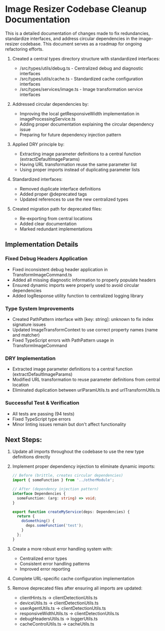 # Image Resizer Codebase Cleanup Documentation

This is a detailed documentation of changes made to fix redundancies, standardize interfaces, and address circular dependencies in the image-resizer codebase. This document serves as a roadmap for ongoing refactoring efforts.

1. Created a central types directory structure with standardized interfaces:
   - /src/types/utils/debug.ts - Centralized debug and diagnostic interfaces
   - /src/types/utils/cache.ts - Standardized cache configuration interfaces
   - /src/types/services/image.ts - Image transformation service interfaces

2. Addressed circular dependencies by:
   - Improving the local getResponsiveWidth implementation in imageProcessingService.ts
   - Adding proper documentation explaining the circular dependency issue
   - Preparing for future dependency injection pattern

3. Applied DRY principle by:
   - Extracting image parameter definitions to a central function (extractDefaultImageParams)
   - Having URL transformation reuse the same parameter list
   - Using proper imports instead of duplicating parameter lists

4. Standardized interfaces:
   - Removed duplicate interface definitions
   - Added proper @deprecated tags
   - Updated references to use the new centralized types

5. Created migration path for deprecated files:
   - Re-exporting from central locations
   - Added clear documentation
   - Marked redundant implementations

## Implementation Details

### Fixed Debug Headers Application
- Fixed inconsistent debug header application in TransformImageCommand.ts
- Added all missing diagnostic information to properly populate headers
- Ensured dynamic imports were properly used to avoid circular dependencies
- Added logResponse utility function to centralized logging library

### Type System Improvements
- Created PathPattern interface with [key: string]: unknown to fix index signature issues
- Updated ImageTransformContext to use correct property names (name and matcher)
- Fixed TypeScript errors with PathPattern usage in TransformImageCommand

### DRY Implementation
- Extracted image parameter definitions to a central function (extractDefaultImageParams)
- Modified URL transformation to reuse parameter definitions from central location
- Eliminated duplication between urlParamUtils.ts and urlTransformUtils.ts

### Successful Test & Verification
- All tests are passing (94 tests)
- Fixed TypeScript type errors
- Minor linting issues remain but don't affect functionality

## Next Steps:

1. Update all imports throughout the codebase to use the new type definitions directly
2. Implement proper dependency injection to eliminate dynamic imports:
   ```typescript
   // Before (brittle, creates circular dependencies)
   import { someFunction } from '../otherModule';
   
   // After (dependency injection pattern)
   interface Dependencies {
     someFunction: (arg: string) => void;
   }
   
   export function createMyService(deps: Dependencies) {
     return {
       doSomething() {
         deps.someFunction('test');
       }
     };
   }
   ```
3. Create a more robust error handling system with:
   - Centralized error types
   - Consistent error handling patterns
   - Improved error reporting
   
4. Complete URL-specific cache configuration implementation

5. Remove deprecated files after ensuring all imports are updated:
   - clientHints.ts → clientDetectionUtils.ts
   - deviceUtils.ts → clientDetectionUtils.ts 
   - userAgentUtils.ts → clientDetectionUtils.ts
   - responsiveWidthUtils.ts → clientDetectionUtils.ts
   - debugHeadersUtils.ts → loggerUtils.ts
   - cacheControlUtils.ts → cacheUtils.ts